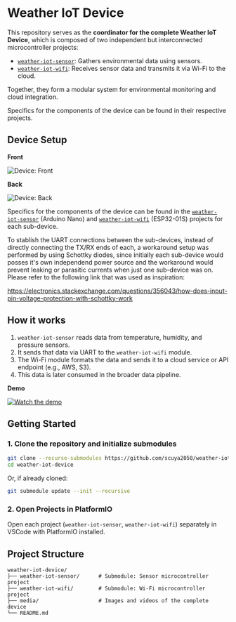 # Weather IoT Device

This repository serves as the **coordinator for the complete Weather IoT Device**, which is composed of two independent but interconnected microcontroller projects:

- [`weather-iot-sensor`](https://github.com/scuya2050/weather-iot-sensor): Gathers environmental data using sensors.
- [`weather-iot-wifi`](https://github.com/scuya2050/weather-iot-wifi): Receives sensor data and transmits it via Wi-Fi to the cloud.

Together, they form a modular system for environmental monitoring and cloud integration.

Specifics for the components of the device can be found in their respective projects.

## Device Setup


**Front**

![Device: Front](https://drive.google.com/uc?id=1x0ZgXlI--nRVUkQLewNJfkuE9jZQESTZ)



**Back**

![Device: Back](https://drive.google.com/uc?id=14ejcVIHO6SrFkeD85URkMfdWWA8HiSIC)

Specifics for the components of the device can be found in the [`weather-iot-sensor`](https://github.com/scuya2050/weather-iot-sensor) (Arduino Nano) and [`weather-iot-wifi`](https://github.com/scuya2050/weather-iot-wifi) (ESP32-01S) projects for each sub-device.

To stablish the UART connections between the sub-devices, instead of directly connecting the TX/RX ends of each, a workaround setup was performed by using Schottky diodes, since initially each sub-device would posses it's own independend power source and the workaround would prevent leaking or parasitic currents when just one sub-device was on. Please refer to the following link that was used as inspiration:

 https://electronics.stackexchange.com/questions/356043/how-does-input-pin-voltage-protection-with-schottky-work

## How it works

1. `weather-iot-sensor` reads data from temperature, humidity, and pressure sensors.
2. It sends that data via UART to the `weather-iot-wifi` module.
3. The Wi-Fi module formats the data and sends it to a cloud service or API endpoint (e.g., AWS, S3).
4. This data is later consumed in the broader data pipeline.

**Demo**

[![Watch the demo](https://drive.google.com/uc?id=1ynL5ZIdr5Dtjvxb-9NPG-Xl9nS5MYr3V)](https://drive.google.com/file/d/17TZ3vrrcig424YB1HIAV1cwt8I9Ifuxn/view?usp=sharing)


## Getting Started

### 1. Clone the repository and initialize submodules

```bash
git clone --recurse-submodules https://github.com/scuya2050/weather-iot-device.git
cd weather-iot-device
```

Or, if already cloned:

```bash
git submodule update --init --recursive
```

### 2. Open Projects in PlatformIO

Open each project (`weather-iot-sensor`, `weather-iot-wifi`) separately in VSCode with PlatformIO installed.

## Project Structure

```
weather-iot-device/
├── weather-iot-sensor/      # Submodule: Sensor microcontroller project
├── weather-iot-wifi/        # Submodule: Wi-Fi microcontroller project
├── media/                   # Images and videos of the complete device
└── README.md
```